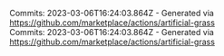 Commits: 2023-03-06T16:24:03.864Z - Generated via https://github.com/marketplace/actions/artificial-grass
<br>
Commits: 2023-03-06T16:24:03.864Z - Generated via https://github.com/marketplace/actions/artificial-grass
<br>
